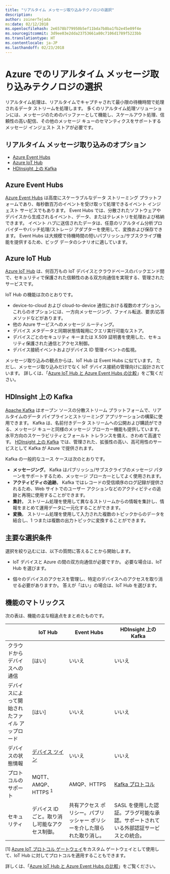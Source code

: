 ```yaml
---
title: "リアルタイム メッセージ取り込みテクノロジの選択"
description: 
author: zoinerTejada
ms:date: 02/12/2018
ms.openlocfilehash: 2e6578b779950b5ef11bda7b8ba1fb2e45e09f4e
ms.sourcegitcommit: 3d9ee03e2dda23753661a80c7106d1789f5223bb
ms.translationtype: HT
ms.contentlocale: ja-JP
ms.lasthandoff: 02/23/2018
---
```

# <a name="choosing-a-real-time-message-ingestion-technology-in-azure"></a>Azure でのリアルタイム メッセージ取り込みテクノロジの選択

リアルタイム処理は、リアルタイムでキャプチャされて最小限の待機時間で処理されるデータ ストリームを処理します。 多くのリアルタイム処理ソリューションには、メッセージのためのバッファーとして機能し、スケールアウト処理、信頼性の高い配信、その他のメッセージ キューのセマンティクスをサポートするメッセージ インジェスト ストアが必要です。 

## <a name="what-are-your-options-for-real-time-message-ingestion"></a>リアルタイム メッセージ取り込みのオプション

- [Azure Event Hubs](/azure/event-hubs/)
- [Azure IoT Hub](/azure/iot-hub/)
- [HDInsight 上の Kafka](/azure/hdinsight/kafka/apache-kafka-get-started)

## <a name="azure-event-hubs"></a>Azure Event Hubs

[Azure Event Hubs](/azure/event-hubs/) は高度にスケーラブルなデータ ストリーミング プラットフォームであり、毎秒数百万のイベントを受け取って処理できるイベント インジェスト サービスでもあります。 Event Hubs では、分散されたソフトウェアやデバイスから生成されるイベント、データ、またはテレメトリを処理および格納できます。 イベント ハブに送信されたデータは、任意のリアルタイム分析プロバイダーやバッチ処理/ストレージ アダプターを使用して、変換および保存できます。 Event Hubs は大規模で待機時間の短いパブリッシュ/サブスクライブ機能を提供するため、ビッグ データのシナリオに適しています。

## <a name="azure-iot-hub"></a>Azure IoT Hub

[Azure IoT Hub](/azure/iot-hub/) は、何百万もの IoT デバイスとクラウドベースのバックエンド間で、セキュリティで保護された信頼性のある双方向通信を実現する、管理されたサービスです。

IoT Hub の機能は次のとおりです。

* device-to-cloud および cloud-to-device 通信における複数のオプション。 これらのオプションには、一方向メッセージング、ファイル転送、要求/応答メソッドなどがあります。
* 他の Azure サービスへのメッセージ ルーティング。
* デバイス メタデータと同期状態情報用にクエリ実行可能なストア。
* デバイスごとのセキュリティ キーまたは X.509 証明書を使用した、セキュリティ保護された通信とアクセス制御。
* デバイス接続イベントおよびデバイス ID 管理イベントの監視。

メッセージ取り込みの観点からは、IoT Hub は Event Hubs に似ています。 ただし、メッセージ取り込みだけでなく IoT デバイス接続の管理向けに設計されています。 詳しくは、「[Azure IoT Hub と Azure Event Hubs の比較](/azure/iot-hub/iot-hub-compare-event-hubs)」をご覧ください。 

## <a name="kafka-on-hdinsight"></a>HDInsight 上の Kafka

[Apache Kafka](https://kafka.apache.org/) はオープン ソースの分散ストリーム プラットフォームで、リアルタイムのデータ パイプラインとストリーミング アプリケーションの構築に使用できます。 Kafka は、名前付きデータ ストリームへの公開および購読ができる、メッセージ キューと同様のメッセージ ブローカー機能も提供しています。 水平方向のスケーラビリティとフォールト トレランスを備え、きわめて高速です。 [HDInsight 上の Kafka](/azure/hdinsight/kafka/apache-kafka-get-started) では、管理された、拡張性の高い、高可用性のサービスとして Kafka が Azure で提供されます。 

Kafka の一般的なユース ケースは次のとおりです。

* **メッセージング**。 Kafka はパブリッシュ/サブスクライブのメッセージ パターンをサポートするため、メッセージ ブローカーとしてよく使用されます。
* **アクティビティの追跡**。 Kafka ではレコードの受信順序のログ記録が提供されるため、Web サイトでのユーザー アクションなどのアクティビティの追跡と再現に使用することができます。
* **集計**。 ストリーム処理を使用して異なるストリームからの情報を集計し、情報をまとめて運用データに一元化することができます。
* **変換**。 ストリーム処理を使用して入力された複数のトピックからのデータを結合し、1 つまたは複数の出力トピックに変換することができます。

## <a name="key-selection-criteria"></a>主要な選択条件

選択を絞り込むには、以下の質問に答えることから開始します。

- IoT デバイスと Azure の間の双方向通信が必要ですか。 必要な場合は、IoT Hub を選びます。

- 個々のデバイスのアクセスを管理し、特定のデバイスへのアクセスを取り消せる必要がありますか。 答えが「はい」の場合は、IoT Hub を選びます。

## <a name="capability-matrix"></a>機能のマトリックス

次の表は、機能の主な相違点をまとめたものです。 

| | IoT Hub | Event Hubs | HDInsight 上の Kafka |
| --- | --- | --- | --- |
| クラウドからデバイスへの通信 | [はい] | いいえ  | いいえ  |
| デバイスによって開始されたファイル アップロード | [はい] | いいえ  | いいえ  |
| デバイスの状態情報 | [デバイス ツイン](/azure/iot-hub/iot-hub-devguide-device-twins) | いいえ  | いいえ  |
| プロトコルのサポート | MQTT、AMQP、HTTPS <sup>1</sup> | AMQP、HTTPS | [Kafka プロトコル](https://cwiki.apache.org/confluence/display/KAFKA/A+Guide+To+The+Kafka+Protocol) |
| セキュリティ | デバイス ID ごと。取り消し可能なアクセス制御。 | 共有アクセス ポリシー。パブリッシャー ポリシーを介した限られた取り消し。 | SASL を使用した認証。プラグ可能な承認。サポートされている外部認証サービスとの統合。 |

[1] [Azure IoT プロトコル ゲートウェイ](/azure/iot-hub/iot-hub-protocol-gateway)をカスタム ゲートウェイとして使用して、IoT Hub に対してプロトコルを適用することもできます。

詳しくは、「[Azure IoT Hub と Azure Event Hubs の比較](/azure/iot-hub/iot-hub-compare-event-hubs)」をご覧ください。
